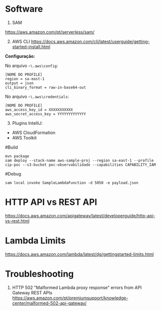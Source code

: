 # Software

1. SAM

https://aws.amazon.com/pt/serverless/sam/

2. AWS CLI
https://docs.aws.amazon.com/cli/latest/userguide/getting-started-install.html

**Configuração:**

No arquivo `~\.aws\config`:
```
[NOME DO PROFILE]
region = sa-east-1
output = json
cli_binary_format = raw-in-base64-out
```

No arquivo `~\.aws\credentials`:
```
[NOME DO PROFILE]
aws_access_key_id = XXXXXXXXXXX
aws_secret_access_key = YYYYYYYYYYYYY
```

3. Plugins IntelliJ:
* AWS CloudFormation
* AWS Toolkit


#Build
```
mvn package
sam deploy --stack-name aws-sample-proj --region sa-east-1 --profile cip-poc --s3-bucket poc-observabilidade --capabilities CAPABILITY_IAM
```
#Debug
```
sam local invoke SampleLambdaFunction -d 5050 -e payload.json
```

# HTTP API vs REST API
https://docs.aws.amazon.com/apigateway/latest/developerguide/http-api-vs-rest.html

# Lambda Limits 
https://docs.aws.amazon.com/lambda/latest/dg/gettingstarted-limits.html

# Troubleshooting

1. HTTP 502 "Malformed Lambda proxy response" errors from API Gateway REST APIs
   https://aws.amazon.com/pt/premiumsupport/knowledge-center/malformed-502-api-gateway/

